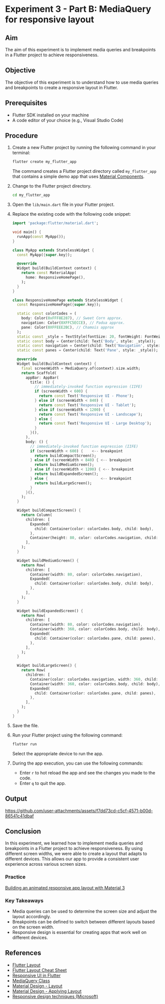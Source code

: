 # Experiment 3 - Part B:  **MediaQuery for responsive layout**
## Aim

The aim of this experiment is to implement media queries and breakpoints in a Flutter project to achieve responsiveness.

## Objective

The objective of this experiment is to understand how to use media queries and breakpoints to create a responsive layout in Flutter.

## Prerequisites
- Flutter SDK installed on your machine
- A code editor of your choice (e.g., Visual Studio Code)

## Procedure

1. Create a new Flutter project by running the following command in your terminal:
    ```cmd
    flutter create my_flutter_app
    ```
    The command creates a Flutter project directory called `my_flutter_app` that contains a simple demo app that uses [Material Components](https://m3.material.io/components).

2. Change to the Flutter project directory.
    ```cmd
    cd my_flutter_app
    ```
3. Open the `lib/main.dart` file in your Flutter project.

4. Replace the existing code with the following code snippet:
    
    ```dart
    import 'package:flutter/material.dart';

    void main() {
      runApp(const MyApp());
    }

    class MyApp extends StatelessWidget {
      const MyApp({super.key});

      @override
      Widget build(BuildContext context) {
        return const MaterialApp(
          home: ResponsiveHomePage(),
        );
      }
    }

    class ResponsiveHomePage extends StatelessWidget {
      const ResponsiveHomePage({super.key});

      static const colorCodes = (
        body: Color(0xFFF8E287), // Sweet Corn approx.
        navigation: Color(0XFFC5ECCE), // Padua approx.
        pane: Color(0XFFEEE2BC), // Chamois approx
      );
      static const _style = TextStyle(fontSize: 20, fontWeight: FontWeight.bold);
      static const body = Center(child: Text('Body', style: _style));
      static const navigation = Center(child: Text('Navigation', style: _style));
      static const panes = Center(child: Text('Pane', style: _style));

      @override
      Widget build(BuildContext context) {
        final screenWidth = MediaQuery.of(context).size.width;
        return Scaffold(
          appBar: AppBar(
            title: () {
              // immediately-invoked function expression (IIFE)
              if (screenWidth < 600) {
                return const Text('Responsive UI - Phone');
              } else if (screenWidth < 840) {
                return const Text('Responsive UI - Tablet');
              } else if (screenWidth < 1200) {
                return const Text('Responsive UI - Landscape');
              } else {
                return const Text('Responsive UI - Large Desktop');
              }
            }(),
          ),
          body: () {
            // immediately-invoked function expression (IIFE)
            if (screenWidth < 600) {    <-- breakpoint
              return buildCompactScreen();
            } else if (screenWidth < 840) { <-- breakpoint
              return buildMediumScreen();
            } else if (screenWidth < 1200) { <-- breakpoint
              return buildExpandedScreen();
            } else {                        <-- breakpoint
              return buildLargeScreen();
            }
          }(),
        );
      }

      Widget buildCompactScreen() {
        return Column(
          children: [
            Expanded(
              child: Container(color: colorCodes.body, child: body),
            ),
            Container(height: 80, color: colorCodes.navigation, child: navigation),
          ],
        );
      }

      Widget buildMediumScreen() {
        return Row(
          children: [
            Container(width: 80, color: colorCodes.navigation),
            Expanded(
              child: Container(color: colorCodes.body, child: body),
            ),
          ],
        );
      }

      Widget buildExpandedScreen() {
        return Row(
          children: [
            Container(width: 80, color: colorCodes.navigation),
            Container(width: 360, color: colorCodes.body, child: body),
            Expanded(
              child: Container(color: colorCodes.pane, child: panes),
            ),
          ],
        );
      }

      Widget buildLargeScreen() {
        return Row(
          children: [
            Container(color: colorCodes.navigation, width: 360, child: navigation),
            Container(width: 360, color: colorCodes.body, child: body),
            Expanded(
              child: Container(color: colorCodes.pane, child: panes),
            ),
          ],
        );
      }
    }
    ```

5. Save the file.

6. Run your Flutter project using the following command:
    ```cmd
    flutter run
    ```
    Select the appropriate device to run the app.

7. During the app execution, you can use the following commands:
    - Enter `r` to hot reload the app and see the changes you made to the code.
    - Enter `q` to quit the app.

## Output


https://github.com/user-attachments/assets/f7dd73cd-c5cf-4571-b00d-86541c41dbaf



## Conclusion

In this experiment, we learned how to implement media queries and breakpoints in a Flutter project to achieve responsiveness. By using different screen widths, we were able to create a layout that adapts to different devices. This allows our app to provide a consistent user experience across various screen sizes.

### Practice
[Building an animated responsive app layout with Material 3](https://codelabs.developers.google.com/codelabs/flutter-animated-responsive-layout)

### Key Takeaways
- Media queries can be used to determine the screen size and adjust the layout accordingly.
- Breakpoints can be defined to switch between different layouts based on the screen width.
- Responsive design is essential for creating apps that work well on different devices.

## References
- [Flutter Layout](https://docs.flutter.dev/ui/layout)
- [Flutter Layout Cheat Sheet](https://medium.com/flutter-community/flutter-layout-cheat-sheet-5363348d037e)
- [Responsive UI in Flutter](https://flutter.dev/docs/development/ui/layout/responsive)
- [MediaQuery Class](https://api.flutter.dev/flutter/widgets/MediaQuery-class.html)
- [Material Design - Layout](https://m3.material.io/foundations/layout/understanding-layout/parts-of-layout)
- [Material Design - Applying Layout](https://m3.material.io/foundations/layout/applying-layout/window-size-classes)
- [Responsive design techniques (Microsoft)](https://docs.microsoft.com/en-us/windows/uwp/design/layout/responsive-design)
